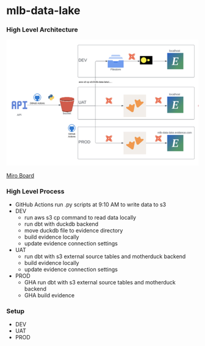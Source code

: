 # mlb-data-lake

### High Level Architecture
![high level architecture](./images/high-level-architecture-diagram.png)

[Miro Board](https://lucid.app/lucidchart/64b88329-46d6-4283-b875-fea82e9b328a/edit?view_items=DHbh.MwD~tuD&invitationId=inv_aec05db6-afbd-4dc8-831b-353bb2e5a6ce)

### High Level Process

* GitHub Actions run .py scripts at 9:10 AM to write data to s3
* DEV
    * run aws s3 cp command to read data locally
    * run dbt with duckdb backend
    * move duckdb file to evidence directory
    * build evidence locally
    * update evidence connection settings
* UAT
    * run dbt with s3 external source tables and motherduck backend
    * build evidence locally
    * update evidence connection settings
* PROD
    * GHA run dbt with s3 external source tables and motherduck backend
    * GHA build evidence 

### Setup

* DEV
* UAT
* PROD